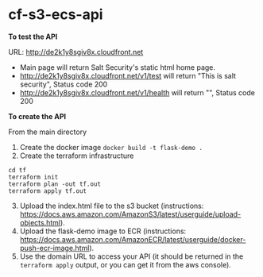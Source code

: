 # cf-s3-ecs-api


**To test the API**

URL: http://de2k1y8sgiv8x.cloudfront.net
* Main page will return Salt Security's static html home page.
* http://de2k1y8sgiv8x.cloudfront.net/v1/test will return "This is salt security", Status code 200
* http://de2k1y8sgiv8x.cloudfront.net/v1/health will return "", Status code 200 

**To create the API**

From the main directory

1. Create the docker image
```docker build -t flask-demo .```
2. Create the terraform infrastructure
```
cd tf
terraform init
terraform plan -out tf.out
terraform apply tf.out
```
3. Upload the index.html file to the s3 bucket (instructions: https://docs.aws.amazon.com/AmazonS3/latest/userguide/upload-objects.html).
4. Upload the flask-demo image to ECR (instructions: https://docs.aws.amazon.com/AmazonECR/latest/userguide/docker-push-ecr-image.html).
5. Use the domain URL to access your API (it should be returned in the ```terraform apply``` output, or you can get it from the aws console).
